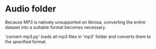 # Audio folder
Because MP3 is natively unsupported on librosa, converting the entire dataset into a suitable format becomes necessary.

'convert-mp3.py' loads all mp3 files in 'mp3' folder and converts them to the specified format.

